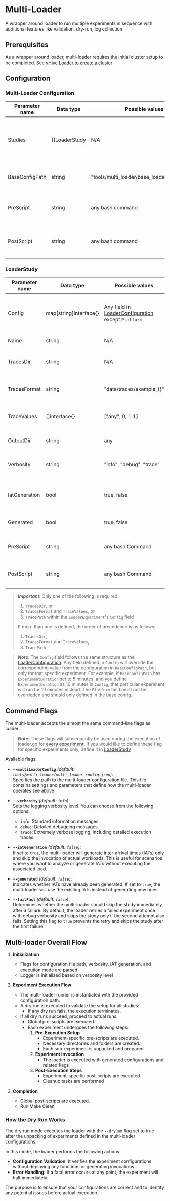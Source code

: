 # Multi-Loader

A wrapper around loader to run multiple experiments in sequence with additional features like validation, dry-run, log collection

## Prerequisites
As a wrapper around loader, multi-loader requires the initial cluster setup to be completed. See [vHive Loader to create a cluster](https://github.com/vhive-serverless/invitro/blob/main/docs/loader.md#create-a-cluster)

## Configuration
### Multi-Loader Configuration
| Parameter name      | Data type          | Possible values | Default value | Description                                                |
|---------------------|--------------------|-----------------|---------------|------------------------------------------------------------|
| Studies         | []LoaderStudy | N/A             | N/A           | A list of loader studies with their respective configurations. See [LoaderStudy](#loaderstudy) |
| BaseConfigPath      | string             | "tools/multi_loader/base_loader_config.json" | N/A           | Path to the base configuration file                         |
| PreScript           | string             | any bash command | ""           | (Optional) A global script that runs once before all experiments |
| PostScript          | string             | any bash command | ""           | (Optional) A global script that runs once after all experiments  |

### LoaderStudy
| Parameter name        | Data type              | Possible values               | Default value | Description                                                        |
|-----------------------|------------------------|-------------------------------|---------------|--------------------------------------------------------------------|
| Config                | map[string]interface{} | Any field in [LoaderConfiguration](https://github.com/vhive-serverless/invitro/blob/main/docs/configuration.md#loader-configuration-file-format) except `Platform `| N/A           | The configuration for each loader experiment which overrides configurations in baseLoaderConfig                      |
| Name                  | string                 | N/A                           | N/A           | The name of the loader experiment                                  |
| TracesDir             | string                 | N/A                           | N/A           | Directory containing the traces for the experiment                 |
| TracesFormat          | string                 | "data/traces/example_{}"      | N/A           | Format of the trace files **The format string "{}" is required** |
| TraceValues           | []interface{}          | ["any", 0, 1.1]               | N/A           | Values of the trace files Replaces the "{}" in TraceFormat             |
| OutputDir             | string                 | any                           | data/out/{Name} | (Optional) Output directory for experiment results                 |
| Verbosity             | string                 | "info", "debug", "trace"      | "info"        | (Optional) Verbosity level for logging the experiment             |
| IatGeneration         | bool                   | true, false                   | false         | (Optional) Whether to Generate iats only and skip invocations |
| Generated             | bool                   | true, false                   | false         | (Optional) if iats were already generated         |
| PreScript             | string                 | any bash Command              | ""           | (Optional) Local script that runs this specific experiment |
| PostScript            | string                 | any bash Command              | ""           | (Optional) Local script that runs this specific experiment |

> **_Important_**: Only one of the following is required:
> 1. `TracesDir`, or
> 2. `TracesFormat` and `TraceValues`, or
> 3. `TracePath` within the `LoaderExperiment`'s `Config` field
>
> If more than one is defined, the order of precedence is as follows:  
> 1. `TracesDir`,  
> 2. `TracesFormat` and `TraceValues`,  
> 3. `TracePath`

> **_Note_**: 
> The `Config` field follows the same structure as the [LoaderConfiguration](https://github.com/vhive-serverless/invitro/blob/main/docs/configuration.md#loader-configuration-file-format). 
> Any field defined in `Config` will override the corresponding value from the configuration in `BaseConfigPath`, but only for that specific experiment. 
> For example, if `BaseConfigPath` has `ExperimentDuration` set to 5 minutes, and you define `ExperimentDuration` as 10 minutes in `Config`, that particular experiment will run for 10 minutes instead.
> The `Platform` field must not be overridden and should only defined in the base config.

## Command Flags

The multi-loader accepts the almost the same command-line flags as loader. 

> **_Note_**: These flags will subsequently be used during the execution of loader.go for **<u>every experiment</u>**. If you would like to define these flag for specific experiments only, define it in [LoaderStudy](#loaderstudy)

Available flags:

- **`--multiLoaderConfig`** *(default: `tools/multi_loader/multi_loader_config.json`)*:  
  Specifies the path to the multi-loader configuration file. This file contains settings and parameters that define how the multi-loader operates [see above](#multi-loader-configuration)

- **`--verbosity`** *(default: `info`)*:  
    Sets the logging verbosity level. You can choose from the following options:
    - `info`: Standard information messages.
    - `debug`: Detailed debugging messages.
    - `trace`: Extremely verbose logging, including detailed execution traces.

- **`--iatGeneration`** *(default: `false`)*:  
  If set to `true`, the multi-loader will generate inter-arrival times (IATs) only and skip the invocation of actual workloads. This is useful for scenarios where you want to analyze or generate IATs without executing the associated load.

- **`--generated`** *(default: `false`)*:  
  Indicates whether IATs have already been generated. If set to `true`, the multi-loader will use the existing IATs instead of generating new ones.

- **`--failFast`** *(default: `false`)*:  
  Determines whether the multi-loader should skip the study immediately after a failure. By default, the loader retries a failed experiment once with debug verbosity and skips the study only if the second attempt also fails. Setting this flag to `true` prevents the retry and skips the study after the first failure.



## Multi-loader Overall Flow

1. **Initialization**
    - Flags for configuration file path, verbosity, IAT generation, and execution mode are parsed
    - Logger is initialized based on verbosity level

3. **Experiment Execution Flow**
    - The multi-loader runner is instantiated with the provided configuration path.
    - A dry run is executed to validate the setup for all studies:
        - If any dry run fails, the execution terminates.
    - If all dry runs succeed, proceed to actual runs:
        - Global pre-scripts are executed.
        - Each experiment undergoes the following steps:
            1. **Pre-Execution Setup**
                - Experiment-specific pre-scripts are executed.
                - Necessary directories and folders are created.
                - Each sub-experiment is unpacked and prepared
            2. **Experiment Invocation**
                - The loader is executed with generated configurations and related flags
            3. **Post-Execution Steps**
                - Experiment-specific post-scripts are executed
                - Cleanup tasks are performed
  
4. **Completion**
    - Global post-scripts are executed.
    - Run Make Clean

### How the Dry Run Works

The dry run mode executes the loader with the `--dryRun` flag set to true after the unpacking of experiments defined in the multi-loader configurations.

In this mode, the loader performs the following actions:

- **Configuration Validation**: It verifies the experiment configurations without deploying any functions or generating invocations.
- **Error Handling**: If a fatal error occurs at any point, the experiment will halt immediately.

The purpose is to ensure that your configurations are correct and to identify any potential issues before actual execution.